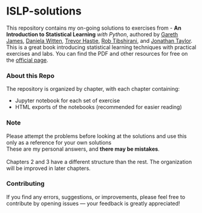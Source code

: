 # ISLP-solutions

This repository contains my on-going solutions to exercises from - **An Introduction to Statistical Learning** _with Python_, authored by [Gareth James](https://www.garethmjames.com/), [Daniela Witten](https://www.danielawitten.com/), [Trevor Hastie](https://web.stanford.edu/~hastie/), [Rob Tibshirani](http://statweb.stanford.edu/~tibs/), and [Jonathan Taylor](https://statweb.stanford.edu/~jtaylo/). <br>
This is a great book introducing statistical learning techniques with practical exercises and labs. You can find the PDF and other resources for free on the [official page](https://www.statlearning.com/).

### About this Repo
The repository is organized by chapter, with each chapter containing:
- Jupyter notebook for each set of exercise
- HTML exports of the notebooks (recommended for easier reading)

### Note
Please attempt the problems before looking at the solutions and use this only as a reference for your own solutions <br>
These are my personal answers, and **there may be mistakes**. <br><br>
Chapters 2 and 3 have a different structure than the rest. The organization will be improved in later chapters.

### Contributing
If you find any errors, suggestions, or improvements, please feel free to contribute by opening issues — your feedback is greatly appreciated!
